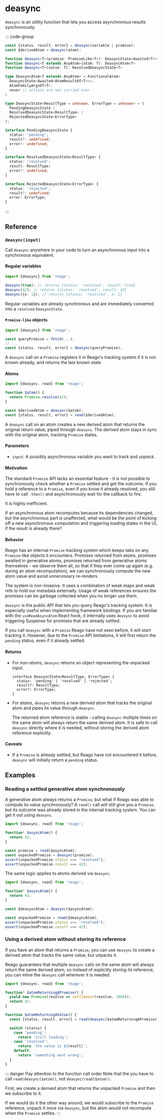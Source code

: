 # deasync

`deasync` is an utility function that lets you access asynchronous results synchronously.

::: code-group
```ts [Syntax]
const {status, result, error} = deasync(variable | promise);
const $derivedAtom = deasync(atom);
```

```ts [Types]
function deasync<T>(promise: PromiseLike<T>): DeasyncState<Awaited<T>>
function deasync<T extends AnyAtom>(atom: T): DeasyncAtom<T>
function deasync<T>(value: T): ResolvedDeasyncState<T>

type DeasyncAtom<T extends AnyAtom> = FunctionalAtom<
  DeasyncState<Awaited<AtomResultOf<T>>>,
  AtomFamilyArgsOf<T>,
  never // actions are not carried over
>

type DeasyncState<ResultType = unknown, ErrorType = unknown> = (
  PendingDeasyncState |
  ResolvedDeasyncState<ResultType> |
  RejectedDeasyncState<ErrorType>
);

interface PendingDeasyncState {
  status: 'pending';
  result?: undefined;
  error?: undefined;
}

interface ResolvedDeasyncState<ResultType> {
  status: 'resolved';
  result: ResultType;
  error?: undefined;
}

interface RejectedDeasyncState<ErrorType> {
  status: 'rejected';
  result?: undefined;
  error: ErrorType;
}
```
:::


## Reference

### `deasync(input)`

Call `deasync` anywhere in your code to turn an asynchronous input into a synchronous equivalent.

#### Regular variables

```ts
import {deasync} from 'reago';

deasync(true); // returns {status: 'resolved', result: true}
deasync(42); // returns {status: 'resolved', result: 42}
deasync({x: 1}); // returns {status: 'resolved', x: 1}
```

Regular variables are already synchronous and are immediately converted into a `resolved` `DeasyncState`.

#### `Promise-like` objects

```ts
import {deasync} from 'reago';

const queryPromise = fetch(...);
// ...
const {status, result, error} = deasync(queryPromise);
```

A `deasync` call on a `Promise` registers it in Reago's tracking system if it is not known already,
and returns the last known state.

#### Atoms

```ts
import {deasync, read} from 'reago';

function $atom() {
  return Promise.resolve(42);
}

const $derivedAtom = deasync($atom);
const {status, result, error} = read($derivedAtom);
```

A `deasync` call on an atom creates a new derived atom that returns the original return value, piped through
`deasync`. The derived atom stays in sync with the original atom, tracking `Promise` states.

#### Parameters

* `input`: A possibly asynchronous variable you want to track and _unpack_.

#### Motivation

The standard `Promise` API lacks an essential feature - it is not possible to synchronously check whether
a `Promise` settled and get the outcome. If you hold a reference to a `Promise`, even if you know it already
resolved, you still have to call `.then()` and asynchronously wait for the callback to fire.

It is highly inefficient.

If an asynchronous atom recomputes because its dependencies changed, but the asynchronous part is unaffected,
what would be the point of kicking off a new asynchronous computation and triggering loading states in the UI,
if the result is already there?

#### Behavior

Reago has an internal `Promise` tracking system which keeps tabs on any `Promise`-like objects it encounters.
Promises returned from atoms, promises awaited in generative atoms, promises returned from generative
atoms themselves - we observe them all, so that if they ever come up again (e.g. during an atom recomputation),
we can synchronously compute the new atom value and avoid unnecessary re-renders.

The system is non-invasive. It uses a combination of weak maps and weak refs to hold our metadata externally.
Usage of weak references ensures the promises can be garbage collected when you no longer use them.

`deasync` is the public API that lets you query Reago's tracking system. It is especially useful when
implementing framework bindings. If you are familiar with the `useReadAsyncAtom` React hook, it internally
uses `deasync` to avoid triggering Suspense for promises that are already settled.

If you call `deasync` with a `Promise` Reago have not seen before, it will start tracking it. However,
due to the `Promise` API limitations, it will first return the `pending` status, even if it already settled.

#### Returns

* For non-atoms, `deasync` returns an object representing the unpacked input.

  ```tsx
  interface DeasyncState<ResultType, ErrorType> {
    status: 'pending' | 'resolved' | 'rejected';
    result?: ResultType;
    error?: ErrorType;
  }
  ```

* For atoms, `deasync` returns a new derived atom that tracks the original atom and pipes its value
  through `deasync`.

  The returned atom reference is stable - calling `deasync` multiple times on the same atom will
  always return the same derived atom. It is safe to call `deasync` directly where it is needed,
  without storing the derived atom reference explicitly.

#### Caveats
* If a `Promise` is already settled, but Reago have not encountered it before, `deasync` will initially
  return a `pending` status.


## Examples

### Reading a settled generative atom synchronously

A generative atom always returns a `Promise`, but what if Reago was able to compute its value synchronously?
A `read()` call will still give you a `Promise`, but its outcome was already stored in the internal tracking
system. You can get it out using `deasync`.

```ts
import {deasync, read} from 'reago';

function* $asyncAtom() {
  return 42;
}

const promise = read($asyncAtom);
const unpackedPromise = deasync(promise);
assert(unpackedPromise.status === 'resolved');
assert(unpackedPromise.result === 42);
```

The same logic applies to atoms derived via `deasync`.

```ts
import {deasync, read} from 'reago';

function* $asyncAtom() {
  return 42;
}

const $deasyncAtom = deasync($asyncAtom);

const unpackedPromise = read($deasyncAtom);
assert(unpackedPromise.status === 'resolved');
assert(unpackedPromise.result === 42);
```

### Using a derived atom without storing its reference

If you have an atom that returns a `Promise`, you can use `deasync` to create a derived atom
that tracks the same value, but unpacks it.

Reago guarantees that multiple `deasync` calls on the same atom will always return the same derived
atom, so instead of explicitly storing its reference, you can inline the `deasync` call wherever it
is needed.

```ts
import {deasync, read} from 'reago';

function* $atomReturningAPromise() {
  yield new Promise(resolve => setTimeout(resolve, 1000));
  return 42;
}

function $atomReturningAValue() {
  const {status, result, error} = read(deasync($atomReturningAPromise));

  switch (status) {
    case 'pending':
      return 'still loading';
    case 'resolved':
      return `the value is ${result}`;
    default:
      return 'something went wrong';
  }
}
```

::: danger Pay attention to the function call order
Note that the you have to call `read(deasync($atom))`, not `deasync(read($atom))`.

First, we create a derived atom that returns the unpacked `Promise` and then we subscribe to it.

If we would do it the other way around, we would subscribe to the `Promise` reference, unpack it once
via `deasync`, but the atom would not recompute when the `Promise` settles.
:::

